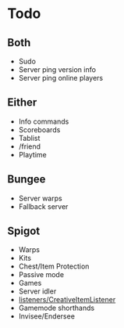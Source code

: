 # Todo

## Both

- Sudo
- Server ping version info
- Server ping online players

## Either

- Info commands
- Scoreboards
- Tablist
- /friend
- Playtime

## Bungee

- Server warps
- Fallback server

## Spigot

- Warps
- Kits
- Chest/Item Protection
- Passive mode
- Games
- Server idler
- [listeners/CreativeItemListener](https://github.com/EverCraftMC/EverCraft/blob/main/Spigot/src/main/java/io/github/evercraftmc/evercraft/spigot/listeners/CreativeItemListener.java)
- Gamemode shorthands
- Invisee/Endersee